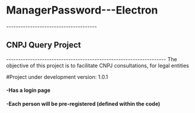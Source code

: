 # ManagerPassword---Electron
-------------------------------------- <h2>CNPJ Query Project</h2> -------------------------------------------------------------------
The objective of this project is to facilitate CNPJ consultations, for legal entities


#Project under development
version: 1.0.1


<h4>-Has a login page</h4>
 <h4>-Each person will be pre-registered (defined within the code)</h4>

